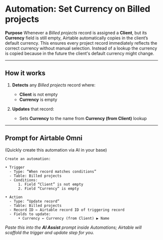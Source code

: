 <script setup lang="ts">
import ScrollableScreenshot from '../components/ScrollableScreenshot.vue';
</script>

# Automation: Set Currency on Billed projects

**Purpose**  Whenever a *Billed projects* record is assigned a **Client**, but its **Currency** field is still empty, Airtable automatically copies in the client’s default currency. This ensures every project record immediately reflects the correct currency without manual selection. Instead of a lookup the currency is copied because in the future the client's default currency might change.

<ScrollableScreenshot src="/automations/billable-projects-set-currency.png" />

---

## How it works

1. **Detects** any *Billed projects* record where:

   * **Client** is not empty
   * **Currency** is empty
2. **Updates** that record:

   * Sets **Currency** to the name from **Currency (from Client)** lookup

---

## Prompt for Airtable Omni

(Quickly create this automation via AI in your base)

```text
Create an automation:

• Trigger
  - Type: “When record matches conditions”
  - Table: Billed projects
  - Conditions:
      1. Field “Client” is not empty
      2. Field “Currency” is empty

• Action
  - Type: “Update record”
  - Table: Billed projects
  - Record ID ← Airtable record ID of triggering record
  - Fields to update:
      • Currency ← Currency (from Client) ▶ Name
```

*Paste this into the **AI Assist** prompt inside Automations; Airtable will scaffold the trigger and update step for you.*
